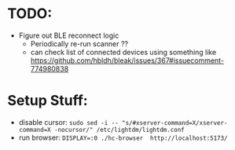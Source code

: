 # TODO:

- Figure out BLE reconnect logic
    - Periodically re-run scanner ??
    - can check list of connected devices using something like https://github.com/hbldh/bleak/issues/367#issuecomment-774980838 

# Setup Stuff:

- disable cursor: `sudo sed -i -- "s/#xserver-command=X/xserver-command=X -nocursor/" /etc/lightdm/lightdm.conf` 
- run browser:  `DISPLAY=:0 ./hc-browser  http://localhost:5173/`